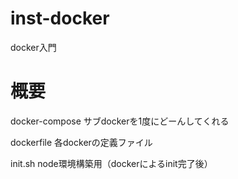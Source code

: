 # inst-docker
docker入門

# 概要
docker-compose サブdockerを1度にどーんしてくれる

dockerfile 各dockerの定義ファイル

init.sh node環境構築用（dockerによるinit完了後）

